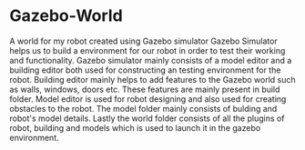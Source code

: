 # Gazebo-World
A world for my robot created using Gazebo simulator
Gazebo Simulator helps us to build a environment for our robot in order to test their working and functionality. 
Gazebo simulator mainly consists of a model editor and a building editor both used for constructing an testing environment for the robot.
Building editor mainly helps to add features to the Gazebo world such as walls, windows, doors etc. These features are mainly present in build folder.
Model editor is used for robot designing and also used for creating obstacles to the robot. The model folder mainly consists of bulding and robot's  model details.
Lastly the world folder consists of all the plugins of robot, building and models which is used to launch it in the gazebo environment.
